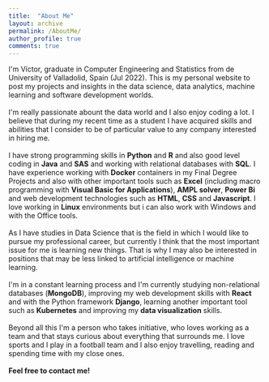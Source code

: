 ```yaml
---
title:  "About Me"
layout: archive
permalink: /AboutMe/
author_profile: true
comments: true
---
```


I'm Víctor, graduate in Computer Engineering and Statistics from de University of Valladolid, Spain (Jul 2022). This is my personal website to post my projects and insights in the data science, data analytics, machine learning and software development worlds.<br><br> 
I'm really passionate abount the data world and I also enjoy coding a lot. I believe that during my recent time as a student I have acquired skills and abilities that I consider to be of particular value to any company interested in hiring me.<br><br> 
I have strong programming skills in <strong>Python</strong> and <strong>R</strong> and also good level coding in <strong>Java</strong> and <strong>SAS</strong> and working with relational databases with <strong>SQL</strong>. I have experience working with <strong>Docker</strong> containers in my Final Degree Projects and also with other important tools such as <strong>Excel</strong> (including macro programming with <strong>Visual Basic for Applications</strong>), <strong>AMPL solver</strong>, <strong>Power Bi</strong> and web development technologies such as <strong>HTML</strong>, <strong>CSS</strong> and <strong>Javascript</strong>. I love working in <strong>Linux</strong> environments but i can also work with Windows and with the Office tools.<br><br>
As I have studies in Data Science that is the field in which I would like to pursue my professional career, but currently I think that the most important issue for me is learning new things. That is why I may also be interested in positions that may be less linked to artificial intelligence or machine learning.<br><br>
I'm in a constant learning process and I'm currently studying non-relational databases (<strong>MongoDB</strong>), improving my web development skills with <strong>React</strong> and with the Python framework <strong>Django</strong>, learning another important tool such as <strong>Kubernetes</strong> and improving my <strong>data visualization</strong> skills.<br><br>
Beyond all this I'm a person who takes initiative, who loves working as a team and that stays curious about everything that surrounds me. I love sports and I play in a football team and I also enjoy travelling, reading and spending time with my close ones.<br><br>
<strong>Feel free to contact me!</strong>